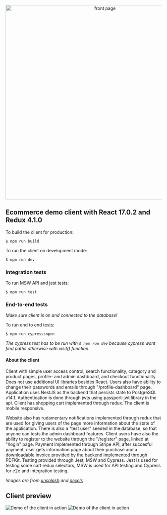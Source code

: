 <p align="center">
  <img src="https://i.imgur.com/SWs77TE.png" width="625" alt="front page" />
</p>

## Ecommerce demo client with React 17.0.2 and Redux 4.1.0

To build the client for production:
```console
$ npm run build
```

To run the client on development mode:
```console
$ npm run dev
```

### Integration tests

To run MSW API and jest tests:
```console
$ npm run test
```

### End-to-end tests

*Make sure client is on and connected to the database!*

To run end to end tests:
```console
$ npm run cypress:open
```

*The cypress test has to be run with `$ npm run dev` because cypress wont find paths otherwise with visit() function.*

#### About the client

Client with simple user access control, search functionality, category and product pages, profile- and admin dashboard, and checkout functionality. Does not use additional UI libraries besides React. Users also have ability to change their passwords and emails through "/profile-dashboard" page. Application uses NestJS as the backend that persists state to PostgreSQL v14.1. Authentication is done through jwts using passport-jwt library in the api. Client has shopping cart implemented through redux. The client is mobile responsive.

Website also has rudamentary notifications implemented through redux that are used for giving users of the page more information about the state of the application. There is also a "test user" seeded in the database, so that anyone can tests the admin dashboard features. Client users have also the ability to register to the website through the "/register" page, linked at "/login" page. Payment implemented through Stripe API, after succesful payment, user gets information page about their purchase and a downloadable invoice provided by the backend implemented through PDFKit. Testing provided through Jest, MSW and Cypress. Jest is used for testing some cart redux selectors, MSW is used for API testing and Cypress for e2e and integration testing.

*Images are from [unsplash](https://unsplash.com/) and [pexels](https://www.pexels.com/)*

## Client preview

![Demo of the client in action](https://potatofield.xyz:6868/preview_firsthalf.gif)
![Demo of the client in action](https://potatofield.xyz:6868/preview_secondhalf.gif)
  

